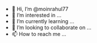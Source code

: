 - 👋 Hi, I’m @moinrahul77
- 👀 I’m interested in ...
- 🌱 I’m currently learning ...
- 💞️ I’m looking to collaborate on ...
- 📫 How to reach me ...

<!---
moinrahul77/moinrahul77 is a ✨ special ✨ repository because its `README.md` (this file) appears on your GitHub profile.
u can click the Preview link to take a look at your changes.
--->
